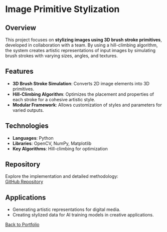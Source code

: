 
# Image Primitive Stylization

## Overview
This project focuses on **stylizing images using 3D brush stroke primitives**, developed in collaboration with a team. By using a hill-climbing algorithm, the system creates artistic representations of input images by simulating brush strokes with varying sizes, angles, and textures.

## Features
- **3D Brush Stroke Simulation**: Converts 2D image elements into 3D primitives.
- **Hill-Climbing Algorithm**: Optimizes the placement and properties of each stroke for a cohesive artistic style.
- **Modular Framework**: Allows customization of styles and parameters for varied outputs.

## Technologies
- **Languages**: Python
- **Libraries**: OpenCV, NumPy, Matplotlib
- **Key Algorithms**: Hill-climbing for optimization

## Repository
Explore the implementation and detailed methodology:  
[GitHub Repository](https://github.com/aayushg55/184_Primitive_Based_Paintings)

## Applications
- Generating artistic representations for digital media.
- Creating stylized data for AI training models in creative applications.

[Back to Portfolio](../portfolio.md)
